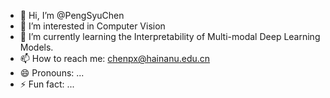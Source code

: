 - 👋 Hi, I’m @PengSyuChen
- 👀 I’m interested in Computer Vision
- 🌱 I’m currently learning the Interpretability of Multi-modal Deep Learning Models.
- 📫 How to reach me: [chenpx@hainanu.edu.cn](mailto:chenpx@hainanu.edu.cn)
- 😄 Pronouns: ...
- ⚡ Fun fact: ...

<!---
PengSyuChen/PengSyuChen is a ✨ special ✨ repository because its `README.md` (this file) appears on your GitHub profile.
You can click the Preview link to take a look at your changes.
--->
